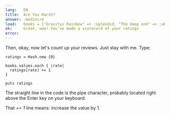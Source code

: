 ```yaml
---
lang:   EN
title:  Are You Harsh?
answer: :mediocre
load:   books = {"Gravitys Rainbow" => :splendid, "The deep end" => :abysmal, "Living colors" => :mediocre, "Bumblebees" => :mediocre}
ok:     Great, wow! You've made a scorecard of your ratings
error:  
---
```


Then, okay, now let's count up your reviews. Just stay with me. Type:

    ratings = Hash.new {0}
    
    books.values.each { |rate|
      ratings[rate] += 1
    }
    
    puts ratings

The straight line in the code is the pipe character, probably located right above the Enter key
on your keyboard.

That _+= 1_ line means: increase the value by 1.
